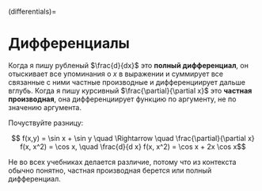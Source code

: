 (differentials)=
# Дифференциалы

Когда я пишу рубленый $\frac{d}{dx}$ это **полный дифференциал**, он отыскивает все упоминания о $x$ в выражении и суммирует все связанные с ними частные производные и дифференциирует дальше вглубь. Когда я пишу курсивный $\frac{\partial}{\partial x}$ это **частная производная**, она дифференциирует функцию по аргументу, не по значению аргумента. 

Почуствуйте разницу:

$$ f(x,y) = \sin x + \sin y \quad \Rightarrow \quad \frac{\partial}{\partial x} f(x, x^2) = \cos x, \quad \frac{d}{d x} f(x, x^2) = \cos x + 2x \cos x$$

Не во всех учебниках делается различие, потому что из контекста обычно понятно, частная производная берется или полный дифференциал.